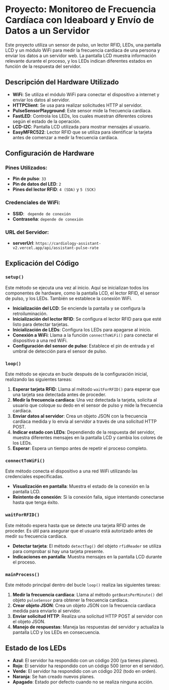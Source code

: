 # Proyecto: Monitoreo de Frecuencia Cardíaca con Ideaboard y Envío de Datos a un Servidor
Este proyecto utiliza un sensor de pulso, un lector RFID, LEDs, una pantalla LCD y un módulo WiFi para medir la frecuencia cardíaca de una persona y enviar los datos a un servidor web. La pantalla LCD muestra información relevante durante el proceso, y los LEDs indican diferentes estados en función de la respuesta del servidor.

## Descripción del Hardware Utilizado

- **WiFi**: Se utiliza el módulo WiFi para conectar el dispositivo a internet y enviar los datos al servidor.
- **HTTPClient**: Se usa para realizar solicitudes HTTP al servidor.
- **PulseSensorPlayground**: Este sensor mide la frecuencia cardíaca.
- **FastLED**: Controla los LEDs, los cuales muestran diferentes colores según el estado de la operación.
- **LCD-I2C**: Pantalla LCD utilizada para mostrar mensajes al usuario.
- **EasyMFRC522**: Lector RFID que se utiliza para identificar la tarjeta antes de comenzar a medir la frecuencia cardíaca.
## Configuración de Hardware

### Pines Utilizados:
- **Pin de pulso**: `33`
- **Pin de datos del LED**: `2`
- **Pines del lector RFID**: `4 (SDA)` y `5 (SCK)`

### Credenciales de WiFi:
- **SSID**: ` depende de conexión`
- **Contraseña**: `depende de conexión`

### URL del Servidor:
- **serverUrl**: `https://cardiology-assistant-v2.vercel.app/api/assistant-pulse-rate`

## Explicación del Código

### `setup()`
Este método se ejecuta una vez al inicio. Aquí se inicializan todos los componentes de hardware, como la pantalla LCD, el lector RFID, el sensor de pulso, y los LEDs. También se establece la conexión WiFi.

- **Inicialización del LCD**: Se enciende la pantalla y se configura la retroiluminación.
- **Inicialización del lector RFID**: Se configura el lector RFID para que esté listo para detectar tarjetas.
- **Inicialización de LEDs**: Configura los LEDs para apagarse al inicio.
- **Conexión a WiFi**: Llama a la función `connectToWiFi()` para conectar el dispositivo a una red WiFi.
- **Configuración del sensor de pulso**: Establece el pin de entrada y el umbral de detección para el sensor de pulso.

### `loop()`
Este método se ejecuta en bucle después de la configuración inicial, realizando las siguientes tareas:

1. **Esperar tarjeta RFID**: Llama al método `waitForRFID()` para esperar que una tarjeta sea detectada antes de proceder.
2. **Medir la frecuencia cardíaca**: Una vez detectada la tarjeta, solicita al usuario que coloque su dedo en el sensor de pulso y mide la frecuencia cardíaca.
3. **Enviar datos al servidor**: Crea un objeto JSON con la frecuencia cardíaca medida y lo envía al servidor a través de una solicitud HTTP POST.
4. **Indicar estado con LEDs**: Dependiendo de la respuesta del servidor, muestra diferentes mensajes en la pantalla LCD y cambia los colores de los LEDs.
5. **Esperar**: Espera un tiempo antes de repetir el proceso completo.

### `connectToWiFi()`
Este método conecta el dispositivo a una red WiFi utilizando las credenciales especificadas.

- **Visualización en pantalla**: Muestra el estado de la conexión en la pantalla LCD.
- **Reintento de conexión**: Si la conexión falla, sigue intentando conectarse hasta que tenga éxito.

### `waitForRFID()`
Este método espera hasta que se detecte una tarjeta RFID antes de proceder. Es útil para asegurar que el usuario está autorizado antes de medir su frecuencia cardíaca.

- **Detectar tarjeta**: El método `detectTag()` del objeto `rfidReader` se utiliza para comprobar si hay una tarjeta presente.
- **Indicaciones en pantalla**: Muestra mensajes en la pantalla LCD durante el proceso.

### `mainProcess()`
Este método principal dentro del bucle `loop()` realiza las siguientes tareas:

1. **Medir la frecuencia cardíaca**: Llama al método `getBeatsPerMinute()` del objeto `pulseSensor` para obtener la frecuencia cardíaca.
2. **Crear objeto JSON**: Crea un objeto JSON con la frecuencia cardíaca medida para enviarlo al servidor.
3. **Enviar solicitud HTTP**: Realiza una solicitud HTTP POST al servidor con el objeto JSON.
4. **Manejo de respuestas**: Maneja las respuestas del servidor y actualiza la pantalla LCD y los LEDs en consecuencia.

## Estado de los LEDs

- **Azul**: El servidor ha respondido con un código 200 (ya tienes planes).
- **Rojo**: El servidor ha respondido con un código 500 (error en el servidor).
- **Verde**: El servidor ha respondido con un código 202 (todo en orden).
- **Naranja**: Se han creado nuevos planes.
- **Apagado**: Estado por defecto cuando no se realiza ninguna acción.

